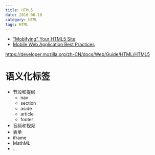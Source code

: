 ```yaml
---
title: HTML5
date: 2016-06-18
category: HTML
tags: HTML
---
```


- ["Mobifying" Your HTML5 Site](http://www.html5rocks.com/en/mobile/mobifying/#toc-meta-viewport)
- [Mobile Web Application Best Practices](https://www.w3.org/TR/mwabp/)


https://developer.mozilla.org/zh-CN/docs/Web/Guide/HTML/HTML5

# 语义化标签
- 节段和提纲
    - nav
    - section
    - aside
    - article
    - footer
- 音频和视频
- 表单
- iframe
- MathML
- ...
